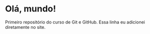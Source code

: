 # Olá, mundo!
 Primeiro repositório do curso de Git e GitHub. 
 Essa linha eu adicionei diretamente no site.

